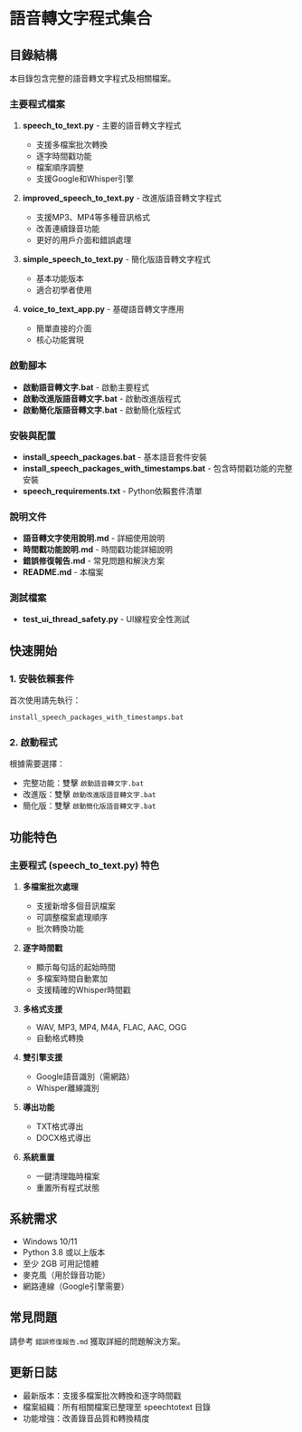 # 語音轉文字程式集合

## 目錄結構

本目錄包含完整的語音轉文字程式及相關檔案。

### 主要程式檔案

1. **speech_to_text.py** - 主要的語音轉文字程式
   - 支援多檔案批次轉換
   - 逐字時間戳功能
   - 檔案順序調整
   - 支援Google和Whisper引擎

2. **improved_speech_to_text.py** - 改進版語音轉文字程式
   - 支援MP3、MP4等多種音訊格式
   - 改善連續錄音功能
   - 更好的用戶介面和錯誤處理

3. **simple_speech_to_text.py** - 簡化版語音轉文字程式
   - 基本功能版本
   - 適合初學者使用

4. **voice_to_text_app.py** - 基礎語音轉文字應用
   - 簡單直接的介面
   - 核心功能實現

### 啟動腳本

- **啟動語音轉文字.bat** - 啟動主要程式
- **啟動改進版語音轉文字.bat** - 啟動改進版程式
- **啟動簡化版語音轉文字.bat** - 啟動簡化版程式

### 安裝與配置

- **install_speech_packages.bat** - 基本語音套件安裝
- **install_speech_packages_with_timestamps.bat** - 包含時間戳功能的完整安裝
- **speech_requirements.txt** - Python依賴套件清單

### 說明文件

- **語音轉文字使用說明.md** - 詳細使用說明
- **時間戳功能說明.md** - 時間戳功能詳細說明
- **錯誤修復報告.md** - 常見問題和解決方案
- **README.md** - 本檔案

### 測試檔案

- **test_ui_thread_safety.py** - UI線程安全性測試

## 快速開始

### 1. 安裝依賴套件

首次使用請先執行：
```bash
install_speech_packages_with_timestamps.bat
```

### 2. 啟動程式

根據需要選擇：
- 完整功能：雙擊 `啟動語音轉文字.bat`
- 改進版：雙擊 `啟動改進版語音轉文字.bat`
- 簡化版：雙擊 `啟動簡化版語音轉文字.bat`

## 功能特色

### 主要程式 (speech_to_text.py) 特色

1. **多檔案批次處理**
   - 支援新增多個音訊檔案
   - 可調整檔案處理順序
   - 批次轉換功能

2. **逐字時間戳**
   - 顯示每句話的起始時間
   - 多檔案時間自動累加
   - 支援精確的Whisper時間戳

3. **多格式支援**
   - WAV, MP3, MP4, M4A, FLAC, AAC, OGG
   - 自動格式轉換

4. **雙引擎支援**
   - Google語音識別（需網路）
   - Whisper離線識別

5. **導出功能**
   - TXT格式導出
   - DOCX格式導出

6. **系統重置**
   - 一鍵清理臨時檔案
   - 重置所有程式狀態

## 系統需求

- Windows 10/11
- Python 3.8 或以上版本
- 至少 2GB 可用記憶體
- 麥克風（用於錄音功能）
- 網路連線（Google引擎需要）

## 常見問題

請參考 `錯誤修復報告.md` 獲取詳細的問題解決方案。

## 更新日誌

- 最新版本：支援多檔案批次轉換和逐字時間戳
- 檔案組織：所有相關檔案已整理至 speechtotext 目錄
- 功能增強：改善錄音品質和轉換精度
